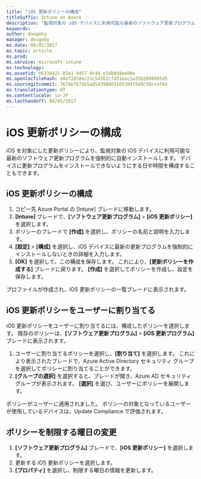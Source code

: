 ```yaml
---
title: "iOS 更新ポリシーの構成"
titleSuffix: Intune on Azure
description: "監視対象の iOS デバイスに利用可能な最新のソフトウェア更新プログラムを強制的に自動インストールするために、更新ポリシーを構成します。"
keywords: 
author: dougeby
manager: dougeby
ms.date: 08/02/2017
ms.topic: article
ms.prod: 
ms.service: microsoft-intune
ms.technology: 
ms.assetid: e6334421-85e1-4457-9c44-e5db8d4ee00e
ms.openlocfilehash: d4af2d58ec21c54362cf451eac1a33b2088885d5
ms.sourcegitcommit: 7674efb7de5ad54390801165364f5d9c58ccaf84
ms.translationtype: HT
ms.contentlocale: ja-JP
ms.lasthandoff: 08/05/2017
---
```

# <a name="configure-ios-update-policies"></a>iOS 更新ポリシーの構成
iOS を対象にした更新ポリシーにより、監視対象の iOS デバイスに利用可能な最新のソフトウェア更新プログラムを強制的に自動インストールします。 デバイスに更新プログラムをインストールできないようにする日や時間を構成することもできます。

## <a name="configure-the-ios-update-policy"></a>iOS 更新ポリシーの構成
1. コピー先 Azure Portal の [Intune] ブレードに移動します。
2. **[Intune]** ブレードで、**[ソフトウェア更新プログラム]** > **[iOS 更新ポリシー]** を選択します。
4. ポリシーのブレードで **[作成]** を選択し、ポリシーの名前と説明を入力します。
5. **[設定]** > **[構成]** を選択し、iOS デバイスに最新の更新プログラムを強制的にインストールしないときの詳細を入力します。
6. **[OK]** を選択して、この構成を保存します。 これにより、**[更新ポリシーを作成する]** ブレードに戻ります。 **[作成]** を選択してポリシーを作成し、設定を保存します。

プロファイルが作成され、iOS 更新ポリシーの一覧ブレードに表示されます。

## <a name="assign-an-ios-update-policy-to-users"></a>iOS 更新ポリシーをユーザーに割り当てる
iOS 更新ポリシーをユーザーに割り当てるには、構成したポリシーを選択します。 既存のポリシーは、**[ソフトウェア更新プログラム]** > **[iOS 更新プログラム]** ブレードに表示されます。
1. ユーザーに割り当てるポリシーを選択し、**[割り当て]** を選択します。 これにより表示されたブレードで、Azure Active Directory セキュリティ グループを選択してポリシーに割り当てることができます。
2. **[グループの選択]** を選択すると、ブレードが開き、Azure AD セキュリティ グループが表示されます。 **[選択]** を選び、ユーザーにポリシーを展開します。

ポリシーがユーザーに適用されました。 ポリシーの対象となっているユーザーが使用しているデバイスは、Update Compliance で評価されます。

## <a name="change-the-restricted-days-for-the-policy"></a>ポリシーを制限する曜日の変更
1. **[ソフトウェア更新プログラム]** ブレードで、**[iOS 更新ポリシー]** を選択します。
2. 更新する iOS 更新ポリシーを選択します。
3. **[プロパティ]** を選択し、制限する曜日の情報を更新します。
